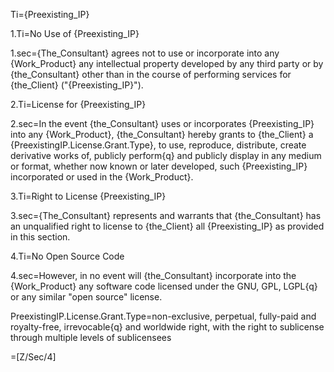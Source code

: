 Ti={Preexisting_IP}

1.Ti=No Use of {Preexisting_IP}

1.sec={The_Consultant} agrees not to use or incorporate into any {Work_Product} any intellectual property developed by any third party or by {the_Consultant} other than in the course of performing services for {the_Client} ("{Preexisting_IP}").

2.Ti=License for {Preexisting_IP}

2.sec=In the event {the_Consultant} uses or incorporates {Preexisting_IP} into any {Work_Product}, {the_Consultant} hereby grants to {the_Client} a {PreexistingIP.License.Grant.Type}, to use, reproduce, distribute, create derivative works of, publicly perform{q} and publicly display in any medium or format, whether now known or later developed, such {Preexisting_IP} incorporated or used in the {Work_Product}.

3.Ti=Right to License {Preexisting_IP}

3.sec={The_Consultant} represents and warrants that {the_Consultant} has an unqualified right to license to {the_Client} all {Preexisting_IP} as provided in this section.

4.Ti=No Open Source Code

4.sec=However, in no event will {the_Consultant} incorporate into the {Work_Product} any software code licensed under the GNU, GPL, LGPL{q} or any similar "open source" license.

PreexistingIP.License.Grant.Type=non-exclusive, perpetual, fully-paid and royalty-free, irrevocable{q} and worldwide right, with the right to sublicense through multiple levels of sublicensees

=[Z/Sec/4]